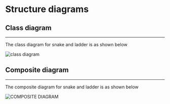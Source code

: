# Structure diagrams
## Class diagram
---
The class diagram for snake and ladder is as shown below

![class diagram](https://user-images.githubusercontent.com/81506807/114614935-be95aa00-9cc2-11eb-9a7d-1e25754f520c.png)

## Composite diagram
---
The composite diagram for snake and ladder is as shown below

![COMPOSITE DIAGRAM](https://user-images.githubusercontent.com/81506807/114617177-6ad89000-9cc5-11eb-8e5c-3e0214271c1b.png)